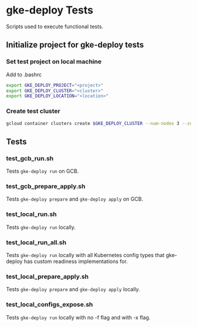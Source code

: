 # gke-deploy Tests

Scripts used to execute functional tests.

## Initialize project for gke-deploy tests

### Set test project on local machine

Add to .bashrc
```bash
export GKE_DEPLOY_PROJECT="<project>"
export GKE_DEPLOY_CLUSTER="<cluster>"
export GKE_DEPLOY_LOCATION="<location>"
```

### Create test cluster

```bash
gcloud container clusters create $GKE_DEPLOY_CLUSTER --num-nodes 3 --zone $GKE_DEPLOY_LOCATION --project $GKE_DEPLOY_PROJECT
```

## Tests

### test_gcb_run.sh

Tests `gke-deploy run` on GCB.

### test_gcb_prepare_apply.sh

Tests `gke-deploy prepare` and `gke-deploy apply` on GCB.

### test_local_run.sh

Tests `gke-deploy run` locally.

### test_local_run_all.sh

Tests `gke-deploy run` locally with all Kubernetes config types that gke-deploy has custom readiness implementations for.

### test_local_prepare_apply.sh

Tests `gke-deploy prepare` and `gke-deploy apply` locally.

### test_local_configs_expose.sh

Tests `gke-deploy run` locally with no -f flag and with -x flag.
